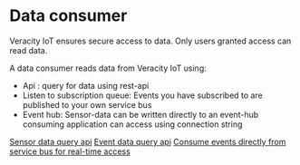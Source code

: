 ﻿# Data consumer

Veracity IoT ensures secure access to data. Only users granted access can read data.

A data consumer reads data from Veracity IoT using:
- Api : query for data using rest-api 
- Listen to subscription queue: Events you have subscribed to are published to your own service bus
- Event hub: Sensor-data can be written directly to an event-hub consuming application can access using connection string
 
[Sensor data query api](IotQueryApi.md)
[Event data query api](EventQueryApi.md)
[Consume events directly from service bus for real-time access](ServiceBusConsumerAzureFunction.md)